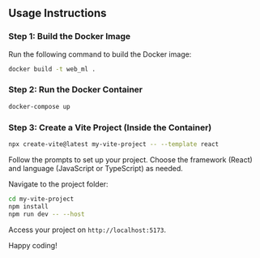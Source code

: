 ## Usage Instructions

### Step 1: Build the Docker Image

Run the following command to build the Docker image:
```bash
docker build -t web_ml .
```

### Step 2: Run the Docker Container

```bash
docker-compose up
```

### Step 3: Create a Vite Project (Inside the Container)

```bash
npx create-vite@latest my-vite-project -- --template react
```
Follow the prompts to set up your project. Choose the framework (React) and language (JavaScript or TypeScript) as needed.

Navigate to the project folder:
```bash
cd my-vite-project
npm install
npm run dev -- --host
```
Access your project on `http://localhost:5173`.

Happy coding!

